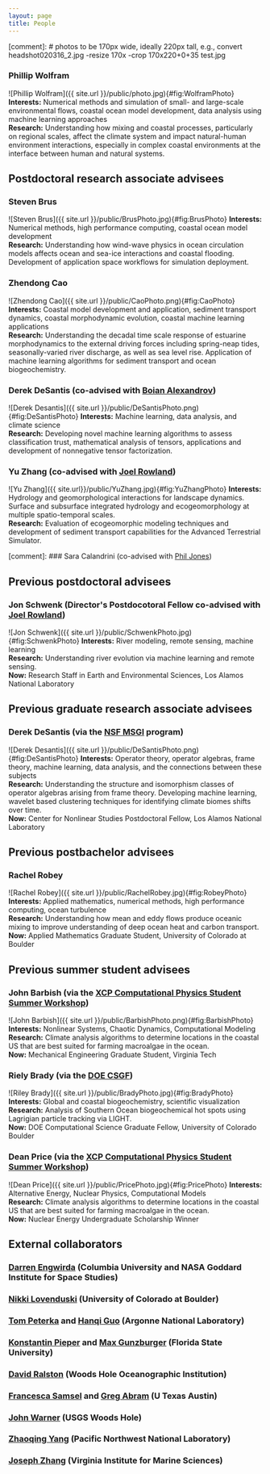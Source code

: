 ```yaml
---
layout: page
title: People
---
```


[comment]: # photos to be 170px wide, ideally 220px tall, e.g., convert  headshot020316_2.jpg -resize 170x -crop 170x220+0+35 test.jpg

### Phillip Wolfram

![Phillip Wolfram]({{ site.url }}/public/photo.jpg){#fig:WolframPhoto}
**Interests:** Numerical methods and simulation of small- and large-scale environmental flows, coastal ocean model development, data analysis using machine learning approaches<br>
**Research:** Understanding how mixing and coastal processes, particularly on regional scales, affect the climate system and impact natural-human environment interactions, especially in complex coastal environments at the interface between human and natural systems.

## Postdoctoral research associate advisees

### Steven Brus

![Steven Brus]({{ site.url }}/public/BrusPhoto.jpg){#fig:BrusPhoto}
**Interests:** Numerical methods, high performance computing, coastal ocean model development <br>
**Research:** Understanding how wind-wave physics in ocean circulation models
affects ocean and sea-ice interactions and coastal flooding. Development of application space workflows
for simulation deployment.

### Zhendong Cao

![Zhendong Cao]({{ site.url }}/public/CaoPhoto.png){#fig:CaoPhoto}
**Interests:** Coastal model development and application, sediment transport dynamics, coastal morphodynamic evolution, coastal machine learning applications <br>
**Research:** Understanding the decadal time scale response of estuarine
morphodynamics to the external driving forces including spring-neap tides,
seasonally-varied river discharge, as well as sea level rise. Application of
machine learning algorithms for sediment transport and ocean biogeochemistry.

### Derek DeSantis (co-advised with [Boian Alexandrov](https://cnls.lanl.gov/External/people/Boian_Alexandrov.php))

![Derek Desantis]({{ site.url }}/public/DeSantisPhoto.png){#fig:DeSantisPhoto}
**Interests:** Machine learning, data analysis, and climate science <br>
**Research:** Developing novel machine learning algorithms to assess classification trust, mathematical analysis of tensors, applications and
development of nonnegative tensor factorization.

### Yu Zhang (co-advised with [Joel Rowland](https://www.lanl.gov/expertise/profiles/view/joel-rowland))

![Yu Zhang]({{ site.url}}/public/YuZhang.jpg){#fig:YuZhangPhoto}
**Interests:** Hydrology and geomorphological interactions for landscape
dynamics. Surface and subsurface integrated hydrology and ecogeomorphology at
multiple spatio-temporal scales. <br>
**Research:** Evaluation of ecogeomorphic modeling techniques and development
of sediment transport capabilities for the Advanced Terrestrial Simulator.

[comment]: ### Sara Calandrini (co-advised with [Phil Jones](https://www.lanl.gov/expertise/profiles/view/philip-jones))


## Previous postdoctoral advisees

### Jon Schwenk (Director's Postdocotoral Fellow co-advised with [Joel Rowland](https://www.lanl.gov/expertise/profiles/view/joel-rowland))

![Jon Schwenk]({{ site.url }}/public/SchwenkPhoto.jpg){#fig:SchwenkPhoto}
**Interests:** River modeling, remote sensing, machine learning <br>
**Research:** Understanding river evolution via machine learning and remote sensing. <br>
**Now:** Research Staff in Earth and Environmental Sciences, Los Alamos National Laboratory

## Previous graduate research associate advisees

### Derek DeSantis (via the [NSF MSGI](https://orise.orau.gov/nsf-msgi/) program)

![Derek Desantis]({{ site.url }}/public/DeSantisPhoto.png){#fig:DeSantisPhoto}
**Interests:** Operator theory, operator algebras, frame theory, machine learning, data analysis, and the connections between these subjects <br>
**Research:** Understanding the structure and isomorphism classes of operator
algebras arising from frame theory. Developing machine learning, wavelet based
clustering techniques for identifying climate biomes shifts over time. <br>
**Now:** Center for Nonlinear Studies Postdoctoral Fellow, Los Alamos National Laboratory

## Previous postbachelor advisees

### Rachel Robey

![Rachel Robey]({{ site.url }}/public/RachelRobey.jpg){#fig:RobeyPhoto}
**Interests:** Applied mathematics, numerical methods, high performance computing, ocean turbulence <br>
**Research:** Understanding how mean and eddy flows produce oceanic mixing to improve understanding of
deep ocean heat and carbon transport. <br>
**Now:** Applied Mathematics Graduate Student, University of Colorado at Boulder

## Previous summer student advisees

### John Barbish (via the [XCP Computational Physics Student Summer Workshop](https://www.lanl.gov/org/padwp/adx/computational-physics/summer-workshop/index.php))

![John Barbish]({{ site.url }}/public/BarbishPhoto.png){#fig:BarbishPhoto}
**Interests:** Nonlinear Systems, Chaotic Dynamics, Computational Modeling <br>
**Research:** Climate analysis algorithms to determine locations in the coastal 
US that are best suited for farming macroalgae in the ocean. <br>
**Now:** Mechanical Engineering Graduate Student, Virginia Tech

### Riely Brady (via the [DOE CSGF](https://www.krellinst.org/csgf/))

![Riley Brady]({{ site.url }}/public/BradyPhoto.jpg){#fig:BradyPhoto}
**Interests:** Global and coastal biogeochemistry, scientific visualization <br>
**Research:** Analysis of Southern Ocean biogeochemical hot spots using Lagrigian
particle tracking via LIGHT. <br>
**Now:** DOE Computational Science Graduate Fellow, University of Colorado Boulder


### Dean Price (via the [XCP Computational Physics Student Summer Workshop](https://www.lanl.gov/org/padwp/adx/computational-physics/summer-workshop/index.php))

![Dean Price]({{ site.url }}/public/PricePhoto.jpg){#fig:PricePhoto}
**Interests:** Alternative Energy, Nuclear Physics, Computational Models <br>
**Research:** Climate analysis algorithms to determine locations in the coastal
US that are best suited for farming macroalgae in the ocean. <br>
**Now:** Nuclear Energy Undergraduate Scholarship Winner

## External collaborators

### [Darren Engwirda](https://sites.google.com/site/dengwirda/) (Columbia University and NASA Goddard Institute for Space Studies)

### [Nikki Lovenduski](https://instaar.colorado.edu/people/nikki-lovenduski/) (University of Colorado at Boulder)

### [Tom Peterka](http://www.mcs.anl.gov/~tpeterka/) and [Hanqi Guo](http://www.mcs.anl.gov/~hguo/) (Argonne National Laboratory)

### [Konstantin Pieper](https://www.researchgate.net/scientific-contributions/2053565001_Konstantin_Pieper)  and [Max Gunzburger](http://people.sc.fsu.edu/~mgunzburger/) (Florida State University)

### [David Ralston](https://www2.whoi.edu/staff/dralston/) (Woods Hole Oceanographic Institution)

### [Francesca Samsel](http://www.francescasamsel.com/home_html/HOME.html) and [Greg Abram](https://www.tacc.utexas.edu/about/directory/gregory-abram) (U Texas Austin)

### [John Warner](https://www.usgs.gov/staff-profiles/john-warner?qt-staff_profile_science_products=0#qt-staff_profile_science_products) (USGS Woods Hole)

### [Zhaoqing Yang](https://marine.pnnl.gov/staff/staff_info.asp?staff_num=971) (Pacific Northwest National Laboratory)

### [Joseph Zhang](http://www.vims.edu/about/directory/faculty/zhang_yj.php) (Virginia Institute for Marine Sciences)

